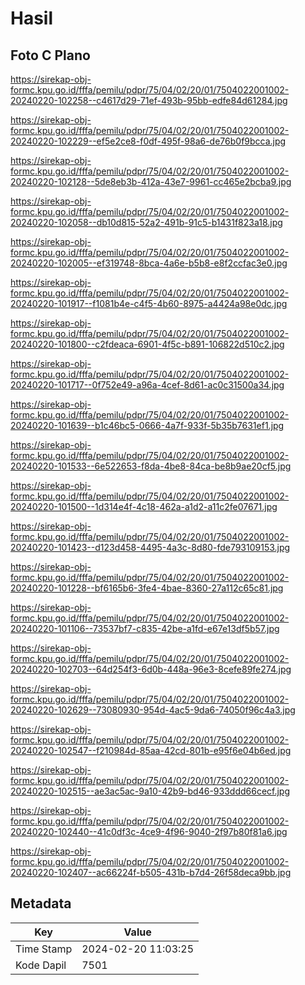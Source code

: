 # Hasil

## Foto C Plano

https://sirekap-obj-formc.kpu.go.id/fffa/pemilu/pdpr/75/04/02/20/01/7504022001002-20240220-102258--c4617d29-71ef-493b-95bb-edfe84d61284.jpg

https://sirekap-obj-formc.kpu.go.id/fffa/pemilu/pdpr/75/04/02/20/01/7504022001002-20240220-102229--ef5e2ce8-f0df-495f-98a6-de76b0f9bcca.jpg

https://sirekap-obj-formc.kpu.go.id/fffa/pemilu/pdpr/75/04/02/20/01/7504022001002-20240220-102128--5de8eb3b-412a-43e7-9961-cc465e2bcba9.jpg

https://sirekap-obj-formc.kpu.go.id/fffa/pemilu/pdpr/75/04/02/20/01/7504022001002-20240220-102058--db10d815-52a2-491b-91c5-b1431f823a18.jpg

https://sirekap-obj-formc.kpu.go.id/fffa/pemilu/pdpr/75/04/02/20/01/7504022001002-20240220-102005--ef319748-8bca-4a6e-b5b8-e8f2ccfac3e0.jpg

https://sirekap-obj-formc.kpu.go.id/fffa/pemilu/pdpr/75/04/02/20/01/7504022001002-20240220-101917--f1081b4e-c4f5-4b60-8975-a4424a98e0dc.jpg

https://sirekap-obj-formc.kpu.go.id/fffa/pemilu/pdpr/75/04/02/20/01/7504022001002-20240220-101800--c2fdeaca-6901-4f5c-b891-106822d510c2.jpg

https://sirekap-obj-formc.kpu.go.id/fffa/pemilu/pdpr/75/04/02/20/01/7504022001002-20240220-101717--0f752e49-a96a-4cef-8d61-ac0c31500a34.jpg

https://sirekap-obj-formc.kpu.go.id/fffa/pemilu/pdpr/75/04/02/20/01/7504022001002-20240220-101639--b1c46bc5-0666-4a7f-933f-5b35b7631ef1.jpg

https://sirekap-obj-formc.kpu.go.id/fffa/pemilu/pdpr/75/04/02/20/01/7504022001002-20240220-101533--6e522653-f8da-4be8-84ca-be8b9ae20cf5.jpg

https://sirekap-obj-formc.kpu.go.id/fffa/pemilu/pdpr/75/04/02/20/01/7504022001002-20240220-101500--1d314e4f-4c18-462a-a1d2-a11c2fe07671.jpg

https://sirekap-obj-formc.kpu.go.id/fffa/pemilu/pdpr/75/04/02/20/01/7504022001002-20240220-101423--d123d458-4495-4a3c-8d80-fde793109153.jpg

https://sirekap-obj-formc.kpu.go.id/fffa/pemilu/pdpr/75/04/02/20/01/7504022001002-20240220-101228--bf6165b6-3fe4-4bae-8360-27a112c65c81.jpg

https://sirekap-obj-formc.kpu.go.id/fffa/pemilu/pdpr/75/04/02/20/01/7504022001002-20240220-101106--73537bf7-c835-42be-a1fd-e67e13df5b57.jpg

https://sirekap-obj-formc.kpu.go.id/fffa/pemilu/pdpr/75/04/02/20/01/7504022001002-20240220-102703--64d254f3-6d0b-448a-96e3-8cefe89fe274.jpg

https://sirekap-obj-formc.kpu.go.id/fffa/pemilu/pdpr/75/04/02/20/01/7504022001002-20240220-102629--73080930-954d-4ac5-9da6-74050f96c4a3.jpg

https://sirekap-obj-formc.kpu.go.id/fffa/pemilu/pdpr/75/04/02/20/01/7504022001002-20240220-102547--f210984d-85aa-42cd-801b-e95f6e04b6ed.jpg

https://sirekap-obj-formc.kpu.go.id/fffa/pemilu/pdpr/75/04/02/20/01/7504022001002-20240220-102515--ae3ac5ac-9a10-42b9-bd46-933ddd66cecf.jpg

https://sirekap-obj-formc.kpu.go.id/fffa/pemilu/pdpr/75/04/02/20/01/7504022001002-20240220-102440--41c0df3c-4ce9-4f96-9040-2f97b80f81a6.jpg

https://sirekap-obj-formc.kpu.go.id/fffa/pemilu/pdpr/75/04/02/20/01/7504022001002-20240220-102407--ac66224f-b505-431b-b7d4-26f58deca9bb.jpg


## Metadata

| Key        | Value               |
| ---------- | ------------------- |
| Time Stamp | 2024-02-20 11:03:25 |
| Kode Dapil | 7501                |



